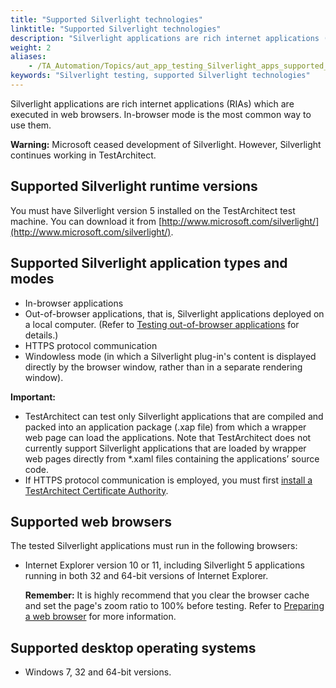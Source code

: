 ```yaml
--- 
title: "Supported Silverlight technologies"
linktitle: "Supported Silverlight technologies"
description: "Silverlight applications are rich internet applications (RIAs) which are executed in web browsers. In-browser mode is the most common way to use them."
weight: 2
aliases: 
    - /TA_Automation/Topics/aut_app_testing_Silverlight_apps_supported_technology.html
keywords: "Silverlight testing, supported Silverlight technologies"
---
```


Silverlight applications are rich internet applications \(RIAs\) which are executed in web browsers. In-browser mode is the most common way to use them.

**Warning:** Microsoft ceased development of Silverlight. However, Silverlight continues working in TestArchitect.

## Supported Silverlight runtime versions

You must have Silverlight version 5 installed on the TestArchitect test machine. You can download it from [http://www.microsoft.com/silverlight/](http://www.microsoft.com/silverlight/).

## Supported Silverlight application types and modes

-   In-browser applications
-   Out-of-browser applications, that is, Silverlight applications deployed on a local computer. \(Refer to [Testing out-of-browser applications](/TA_Automation/Topics/aut_app_testing_Silverlight_out_of_browser_apps.html) for details.\)
-   HTTPS protocol communication
-   Windowless mode \(in which a Silverlight plug-in's content is displayed directly by the browser window, rather than in a separate rendering window\).

**Important:**

-   TestArchitect can test only Silverlight applications that are compiled and packed into an application package \(.xap file\) from which a wrapper web page can load the applications. Note that TestArchitect does not currently support Silverlight applications that are loaded by wrapper web pages directly from \*.xaml files containing the applications’ source code.
-   If HTTPS protocol communication is employed, you must first [install a TestArchitect Certificate Authority](/TA_Automation/Topics/aut_app_testing_Silverlight_apps_installing_CA.html).

## Supported web browsers

The tested Silverlight applications must run in the following browsers:

-   Internet Explorer version 10 or 11, including Silverlight 5 applications running in both 32 and 64-bit versions of Internet Explorer.

    **Remember:** It is highly recommend that you clear the browser cache and set the page's zoom ratio to 100% before testing. Refer to [Preparing a web browser](/TA_Automation/Topics/aut_app_testing_Silverlight_apps_prepraring_browser.html) for more information.


## Supported desktop operating systems

-   Windows 7, 32 and 64-bit versions.




